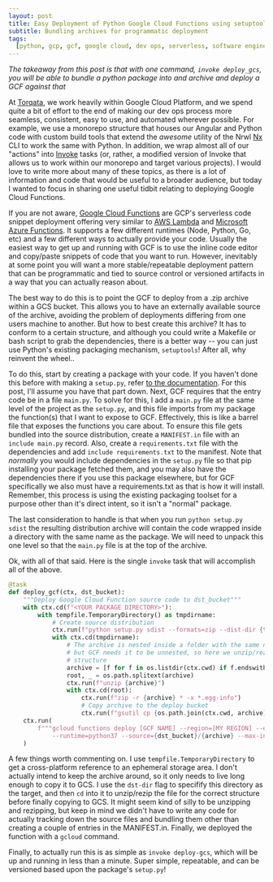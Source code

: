 ```yaml
---
layout: post
title: Easy Deployment of Python Google Cloud Functions using setuptools
subtitle: Bundling archives for programmatic deployment
tags:
  [python, gcp, gcf, google cloud, dev ops, serverless, software engineering]
---
```


_The takeaway from this post is that with one command, `invoke deploy_gcs`, you will be able to bundle a python package into and archive and deploy a GCF against that_

At [Torqata](https://torqata.com/), we work heavily within Google Cloud Platform, and we spend quite a bit of effort to the end of making our dev ops process more seamless, consistent, easy to use, and automated wherever possible. For example, we use a monorepo structure that houses our Angular and Python code with custom build tools that extend the _awesome_ utility of the Nrwl [Nx](https://nx.dev/) CLI to work the same with Python. In addition, we wrap almost all of our "actions" into [Invoke](http://www.pyinvoke.org/) tasks (or, rather, a modified version of Invoke that allows us to work within our monorepo and target various projects). I would love to write more about many of these topics, as there is a lot of information and code that would be useful to a broader audience, but today I wanted to focus in sharing one useful tidbit relating to deploying Google Cloud Functions.

If you are not aware, [Google Cloud Functions](https://cloud.google.com/functions) are GCP's serverless code snippet deployment offering very similar to [AWS Lambda](https://aws.amazon.com/lambda/) and [Microsoft Azure Functions](https://azure.microsoft.com/en-us/services/functions/). It supports a few different runtimes (Node, Python, Go, etc) and a few different ways to actually provide your code. Usually the easiest way to get up and running with GCF is to use the inline code editor and copy/paste snippets of code that you want to run. However, inevitably at some point you will want a more stable/repeatable deployment pattern that can be programmatic and tied to source control or versioned artifacts in a way that you can actually reason about.

The best way to do this is to point the GCF to deploy from a .zip archive within a GCS bucket. This allows you to have an externally available source of the archive, avoiding the problem of deployments differing from one users machine to another. But how to best create this archive? It has to conform to a certain structure, and although you could write a Makefile or bash script to grab the dependencies, there is a better way -- you can just use Python's existing packaging mechanism, `setuptools`! After all, why reinvent the wheel..

To do this, start by creating a package with your code. If you haven't done this before with making a `setup.py`, refer [to the documentation](https://packaging.python.org/tutorials/packaging-projects/). For this post, I'll assume you have that part down. Next, GCF requires that the entry code be in a file `main.py`. To solve for this, I add a `main.py` file at the same level of the project as the `setup.py`, and this file imports from my package the function(s) that I want to expose to GCF. Effectively, this is like a barrel file that exposes the functions you care about. To ensure this file gets bundled into the source distribution, create a `MANIFEST.in` file with an `include main.py` record. Also, create a `requirements.txt` file with the dependencies and add `include requirements.txt` to the manifest. Note that _normally_ you would include dependencies in the `setup.py` file so that pip installing your package fetched them, and you may also have the dependencies there if you use this package elsewhere, but for GCF specifically we also must have a requirements.txt as that is how it will install. Remember, this process is using the existing packaging toolset for a purpose other than it's direct intent, so it isn't a "normal" package.

The last consideration to handle is that when you run `python setup.py sdist` the resulting distribution archive will contain the code wrapped inside a directory with the same name as the package. We will need to unpack this one level so that the `main.py` file is at the top of the archive.

Ok, with all of that said. Here is the single `invoke` task that will accomplish all of the above.

```python
@task
def deploy_gcf(ctx, dst_bucket):
    """Deploy Google Cloud Function source code to dst_bucket"""
    with ctx.cd(f"<YOUR PACKAGE DIRECTORY>"):
        with tempfile.TemporaryDirectory() as tmpdirname:
            # Create source distribution
            ctx.run(f"python setup.py sdist --formats=zip --dist-dir {tmpdirname}")
            with ctx.cd(tmpdirname):
                # The archive is nested inside a folder with the same name as package,
                # but GCF needs it to be unnested, so here we unzip/rezip with correct
                # structure
                archive = [f for f in os.listdir(ctx.cwd) if f.endswith(".zip")][0]
                root, _ = os.path.splitext(archive)
                ctx.run(f"unzip {archive}")
                with ctx.cd(root):
                    ctx.run(f"zip -r {archive} * -x *.egg-info")
                    # Copy archive to the deploy bucket
                    ctx.run(f"gsutil cp {os.path.join(ctx.cwd, archive)} {dst_bucket}")
    ctx.run(
        f"""gcloud functions deploy [GCF NAME] --region=[MY REGION] --entry-point=[FUNCTION TO RUN] \
            --runtime=python37 --source={dst_bucket}/{archive} --max-instances=1 """
    )

```

A few things worth commenting on. I use `tempfile.TemporaryDirectory` to get a cross-platform reference to an ephemeral storage area. I don't actually intend to keep the archive around, so it only needs to live long enough to copy it to GCS. I use the `dst-dir` flag to specifify this directory as the target, and then `cd` into it to unzip/rezip the file for the correct structure before finally copying to GCS. It might seem kind of silly to be unzipping and rezipping, but keep in mind we didn't have to write any code for actually tracking down the source files and bundling them other than creating a couple of entries in the MANIFEST.in. Finally, we deployed the function with a `gcloud` command.

Finally, to actually run this is as simple as `invoke deploy-gcs`, which will be up and running in less than a minute. Super simple, repeatable, and can be versioned based upon the package's `setup.py`!
